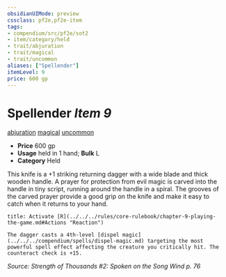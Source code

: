 ```yaml
---
obsidianUIMode: preview
cssclass: pf2e,pf2e-item
tags:
- compendium/src/pf2e/sot2
- item/category/held
- trait/abjuration
- trait/magical
- trait/uncommon
aliases: ["Spellender"]
itemLevel: 9
price: 600 gp
---
```

# Spellender *Item 9*  
[abjuration](../../../rules/traits/abjuration.md)  [magical](../../../rules/traits/magical.md)  [uncommon](../../../rules/traits/uncommon.md)  

- **Price** 600 gp
- **Usage** held in 1 hand; **Bulk** L
- **Category** Held

This knife is a +1 striking returning dagger with a wide blade and thick wooden handle. A prayer for protection from evil magic is carved into the handle in tiny script, running around the handle in a spiral. The grooves of the carved prayer provide a good grip on the knife and make it easy to catch when it returns to your hand.

```ad-embed-ability
title: Activate [R](../../../rules/core-rulebook/chapter-9-playing-the-game.md#Actions "Reaction")

The dagger casts a 4th-level [dispel magic](../../../compendium/spells/dispel-magic.md) targeting the most powerful spell effect affecting the creature you critically hit. The counteract check is +15.
```

*Source: Strength of Thousands #2: Spoken on the Song Wind p. 76*
